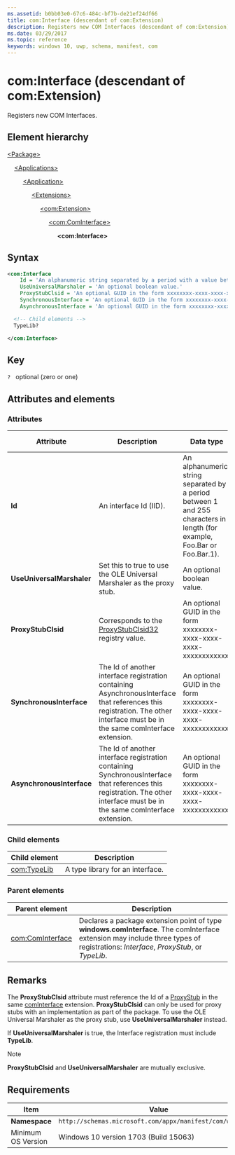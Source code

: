 ```yaml
---
ms.assetid: b0bb03e0-67c6-484c-bf7b-de21ef24df66
title: com:Interface (descendant of com:Extension)
description: Registers new COM Interfaces (descendant of com:Extension).
ms.date: 03/29/2017
ms.topic: reference
keywords: windows 10, uwp, schema, manifest, com
---
```


# com:Interface (descendant of com:Extension)

Registers new COM Interfaces.

## Element hierarchy

[\<Package\>](element-package.md)

&nbsp;&nbsp;&nbsp;&nbsp;[\<Applications\>](element-applications.md)

&nbsp;&nbsp;&nbsp;&nbsp; &nbsp;&nbsp;&nbsp;&nbsp;[\<Application\>](element-application.md)

&nbsp;&nbsp;&nbsp;&nbsp; &nbsp;&nbsp;&nbsp;&nbsp; &nbsp;&nbsp;&nbsp;&nbsp;[\<Extensions\>](element-1-extensions.md)

&nbsp;&nbsp;&nbsp;&nbsp; &nbsp;&nbsp;&nbsp;&nbsp; &nbsp;&nbsp;&nbsp;&nbsp; &nbsp;&nbsp;&nbsp;&nbsp;[\<com:Extension\>](element-com-extension.md)

&nbsp;&nbsp;&nbsp;&nbsp; &nbsp;&nbsp;&nbsp;&nbsp; &nbsp;&nbsp;&nbsp;&nbsp; &nbsp;&nbsp;&nbsp;&nbsp; &nbsp;&nbsp;&nbsp;&nbsp;[\<com:ComInterface\>](element-com-cominterface.md)

&nbsp;&nbsp;&nbsp;&nbsp; &nbsp;&nbsp;&nbsp;&nbsp; &nbsp;&nbsp;&nbsp;&nbsp; &nbsp;&nbsp;&nbsp;&nbsp; &nbsp;&nbsp;&nbsp;&nbsp; &nbsp;&nbsp;&nbsp;&nbsp;**\<com:Interface\>**

## Syntax

```xml
<com:Interface
    Id = 'An alphanumeric string separated by a period with a value between 1 and 255 characters in length (for example, Foo.Bar or Foo.Bar.1).'
    UseUniversalMarshaler = 'An optional boolean value.'
    ProxyStubClsid = 'An optional GUID in the form xxxxxxxx-xxxx-xxxx-xxxx-xxxxxxxxxxxx.'
    SynchronousInterface = 'An optional GUID in the form xxxxxxxx-xxxx-xxxx-xxxx-xxxxxxxxxxxx.'
    AsynchronousInterface = 'An optional GUID in the form xxxxxxxx-xxxx-xxxx-xxxx-xxxxxxxxxxxx.' >

  <!-- Child elements -->
  TypeLib?

</com:Interface>
```

## Key

`?`    optional (zero or one)

## Attributes and elements

### Attributes

| Attribute | Description | Data type | Required | Default value |
|-|-|-|-|-|
| **Id** | An interface Id (IID). | An alphanumeric string separated by a period between 1 and 255 characters in length (for example, Foo.Bar or Foo.Bar.1). | Yes |  |
| **UseUniversalMarshaler** | Set this to true to use the OLE Universal Marshaler as the proxy stub. | An optional boolean value. | No |  |
| **ProxyStubClsid** | Corresponds to the [ProxyStubClsid32](/windows/win32/com/proxystubclsid32) registry value. | An optional GUID in the form xxxxxxxx-xxxx-xxxx-xxxx-xxxxxxxxxxxx. | No |  |
| **SynchronousInterface** | The Id of another interface registration containing AsynchronousInterface that references this registration. The other interface must be in the same comInterface extension. | An optional GUID in the form xxxxxxxx-xxxx-xxxx-xxxx-xxxxxxxxxxxx. | No |  |
| **AsynchronousInterface** | The Id of another interface registration containing SynchronousInterface that references this registration. The other interface must be in the same comInterface extension. | An optional GUID in the form xxxxxxxx-xxxx-xxxx-xxxx-xxxxxxxxxxxx. | No |  |

### Child elements

| Child element | Description |
|-|-|
| [com:TypeLib](element-com-interface-typelib.md) | A type library for an interface. |

### Parent elements

| Parent element | Description |
|-|-|
| [com:ComInterface](element-com-cominterface.md) | Declares a package extension point of type **windows.comInterface**. The comInterface extension may include three types of registrations: *Interface*, *ProxyStub*, or *TypeLib*. |

## Remarks

The **ProxyStubClsid** attribute must reference the Id of a [ProxyStub](element-com-proxystub.md) in the same [comInterface](element-com-cominterface.md) extension. **ProxyStubClsid** can only be used for proxy stubs with an implementation as part of the package. To use the OLE Universal Marshaler as the proxy stub, use **UseUniversalMarshaler** instead.

If **UseUniversalMarshaler** is true, the Interface registration must include **TypeLib**.

> [!NOTE]
> **ProxyStubClsid** and **UseUniversalMarshaler** are mutually exclusive.

## Requirements

| Item | Value |
|--|--|
| **Namespace** | `http://schemas.microsoft.com/appx/manifest/com/windows10` |
| Minimum OS Version | Windows 10 version 1703 (Build 15063) |
